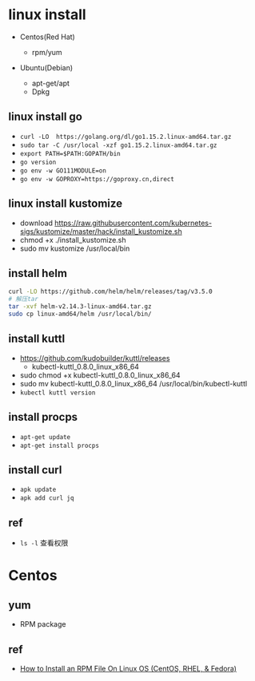 
# linux install

+ Centos(Red Hat)
    + rpm/yum

+ Ubuntu(Debian)
    + apt-get/apt
    + Dpkg

## linux install go
+ `curl -LO  https://golang.org/dl/go1.15.2.linux-amd64.tar.gz`
+ `sudo tar -C /usr/local -xzf go1.15.2.linux-amd64.tar.gz`
+ `export PATH=$PATH:GOPATH/bin`
+ `go version`
+ `go env -w GO111MODULE=on`
+ `go env -w GOPROXY=https://goproxy.cn,direct`

## linux install kustomize
+ download https://raw.githubusercontent.com/kubernetes-sigs/kustomize/master/hack/install_kustomize.sh
+ chmod +x ./install_kustomize.sh 
+ sudo mv kustomize /usr/local/bin

## install helm
```sh
curl -LO https://github.com/helm/helm/releases/tag/v3.5.0
# 解压tar
tar -xvf helm-v2.14.3-linux-amd64.tar.gz
sudo cp linux-amd64/helm /usr/local/bin/
```

## install kuttl
+ https://github.com/kudobuilder/kuttl/releases
    + kubectl-kuttl_0.8.0_linux_x86_64
+ sudo chmod +x kubectl-kuttl_0.8.0_linux_x86_64
+ sudo mv kubectl-kuttl_0.8.0_linux_x86_64 /usr/local/bin/kubectl-kuttl
+ `kubectl kuttl version`

## install procps
+ `apt-get update`
+ `apt-get install procps`


## install curl
+ `apk update`
+ `apk add curl jq`

## ref
+ `ls -l` 查看权限


# Centos

## yum
+ RPM package



## ref

+ [How to Install an RPM File On Linux OS (CentOS, RHEL, & Fedora)](https://phoenixnap.com/kb/how-to-install-rpm-file-centos-linux)
